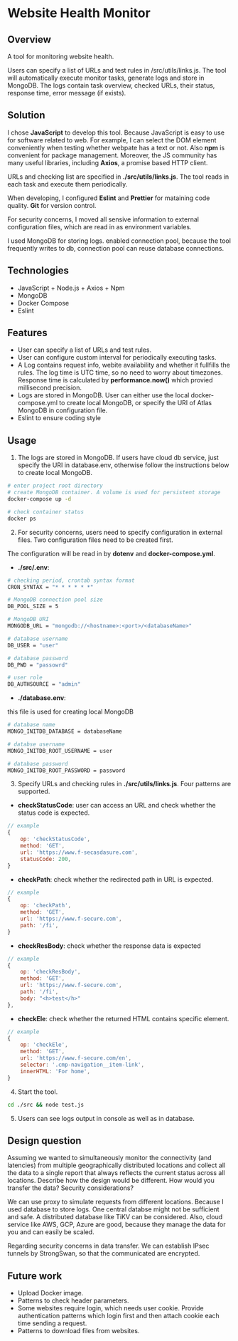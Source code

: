 # Website Health Monitor

## Overview

A tool for monitoring website health. 

Users can specify a list of URLs and test rules in /src/utils/links.js. The tool will automatically execute monitor tasks, generate logs and store in MongoDB. The logs contain task overview, checked URLs, their status, response time, error message (if exists).

## Solution

I chose **JavaScript** to develop this tool. Because JavaScript is easy to use for software related to web. For example, I can select the DOM element conveniently when testing whether webpate has a text or not. Also **npm** is convenient for package management. Moreover, the JS community has many useful libraries, including **Axios**, a promise based HTTP client.

URLs and checking list are specified in **./src/utils/links.js**. The tool reads in each task and execute them periodically.

When developing, I configured **Eslint** and **Prettier** for mataining code quality. **Git** for version control.

For security concerns, I moved all sensive information to external configuration files, which are read in as environment variables.

I used MongoDB for storing logs.  enabled connection pool, because the tool frequently writes to db, connection pool can reuse database connections.

## Technologies

* JavaScript + Node.js + Axios + Npm
* MongoDB
* Docker Compose
* Eslint

## Features

* User can specify a list of URLs and test rules.
* User can configure custom interval for periodically executing tasks.
* A Log contains request info, webite availability and whether it fullfills the rules. The log time is UTC time, so no need to worry about timezones. Response time is calculated by **performance.now()** which provied millisecond precision.
* Logs are stored in MongoDB. User can either use the local docker-compose.yml to create local MongoDB, or specify the URI of Atlas MongoDB in configuration file.
* Eslint to ensure coding style

## Usage

1. The logs are stored in MongoDB. If users have cloud db service, just specify the URI in database.env, otherwise follow the instructions below to create local MongoDB.

``` bash
# enter project root directory
# create MongoDB container. A volume is used for persistent storage
docker-compose up -d

# check container status
docker ps
```

2. For security concerns, users need to specify configuration in external files. Two configuration files need to be created first.

The configuration will be read in by **dotenv** and **docker-compose.yml**.

* **./src/.env**:

``` bash
# checking period, crontab syntax format
CRON_SYNTAX = "* * * * * *"

# MongoDB connection pool size
DB_POOL_SIZE = 5

# MongoDB URI
MONGODB_URL = "mongodb://<hostname>:<port>/<databaseName>"

# database username
DB_USER = "user"

# database password
DB_PWD = "passowrd"

# user role
DB_AUTHSOURCE = "admin"
```

* **./database.env**:

this file is used for creating local MongoDB

``` bash
# database name
MONGO_INITDB_DATABASE = databaseName

# databse username
MONGO_INITDB_ROOT_USERNAME = user

# database password
MONGO_INITDB_ROOT_PASSWORD = password
```

3. Specify URLs and checking rules in **./src/utils/links.js**. Four patterns are supported.

* **checkStatusCode**: user can access an URL and check whether the status code is expected.

``` javascript
// example
{
    op: 'checkStatusCode',
    method: 'GET',
    url: 'https://www.f-secasdasure.com',
    statusCode: 200,
}
```

* **checkPath**: check whether the redirected path in URL is expected.

``` javascript
// example
{
    op: 'checkPath',
    method: 'GET',
    url: 'https://www.f-secure.com',
    path: '/fi',
}
```

* **checkResBody**: check whether the response data is expected

``` javascript
// example
{
    op: 'checkResBody',
    method: 'GET',
    url: 'https://www.f-secure.com',
    path: '/fi',
    body: "<h>test</h>"
},
```

* **checkEle**: check whether the returned HTML contains specific element.

``` javascript
// example
{
    op: 'checkEle',
    method: 'GET',
    url: 'https://www.f-secure.com/en',
    selector: '.cmp-navigation__item-link',
    innerHTML: 'For home',
}
```

4. Start the tool.

``` bash
cd ./src && node test.js
```

5. Users can see logs output in console as well as in database.

## Design question

Assuming we wanted to simultaneously monitor the connectivity (and latencies) from multiple geographically distributed locations and collect all the data to a single report that always reflects the current status across all locations. Describe how the design would be different. How would you transfer the data? Security considerations?

We can use proxy to simulate requests from different locations. Because I used database to store logs. One central databse might not be sufficient and safe. A distributed database like TiKV can be considered. Also, cloud service like AWS, GCP, Azure are good, because they manage the data for you and can easily be scaled. 

Regarding security concerns in data transfer. We can establish IPsec tunnels by StrongSwan, so that the communicated are encrypted.

## Future work

* Upload Docker image.
* Patterns to check header parameters.
* Some websites require login, which needs user cookie. Provide authentication patterns which login first and then attach cookie each time sending a request.
* Patterns to download files from websites.
